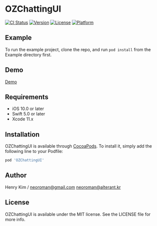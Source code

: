 # OZChattingUI

[![CI Status](https://img.shields.io/travis/neoroman@alterant.kr/OZChattingUI.svg?style=flat)](https://travis-ci.org/neoroman@alterant.kr/OZChattingUI)
[![Version](https://img.shields.io/cocoapods/v/OZChattingUI.svg?style=flat)](https://cocoapods.org/pods/OZChattingUI)
[![License](https://img.shields.io/cocoapods/l/OZChattingUI.svg?style=flat)](https://cocoapods.org/pods/OZChattingUI)
[![Platform](https://img.shields.io/cocoapods/p/OZChattingUI.svg?style=flat)](https://cocoapods.org/pods/OZChattingUI)

## Example

To run the example project, clone the repo, and run `pod install` from the Example directory first.


## Demo
[Demo](https://github.com/neoroman/OZChattingUI/blob/master/Demo/demo-OZChattingUI.gif?raw=true)


## Requirements
- iOS 10.0 or later
- Swift 5.0 or later
- Xcode 11.x

## Installation

OZChattingUI is available through [CocoaPods](https://cocoapods.org). To install
it, simply add the following line to your Podfile:

```ruby
pod 'OZChattingUI'
```

## Author

Henry Kim /  neoroman@gmail.com neoroman@alterant.kr

## License

OZChattingUI is available under the MIT license. See the LICENSE file for more info.
